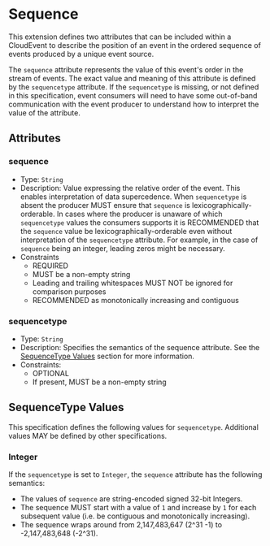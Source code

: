 # Sequence

This extension defines two attributes that can be included within a CloudEvent
to describe the position of an event in the ordered sequence of events produced
by a unique event source.

The `sequence` attribute represents the value of this event's order in the
stream of events. The exact value and meaning of this attribute is defined by
the `sequencetype` attribute. If the `sequencetype` is missing, or not defined
in this specification, event consumers will need to have some out-of-band
communication with the event producer to understand how to interpret the value
of the attribute.

## Attributes

### sequence

- Type: `String`
- Description: Value expressing the relative order of the event. This enables
  interpretation of data supercedence. When `sequencetype` is absent the
  producer MUST ensure that `sequence` is lexicographically-orderable. In cases
  where the producer is unaware of which `sequencetype` values the consumers
  supports it is RECOMMENDED that the `sequence` value be
  lexicographically-orderable even without interpretation of the `sequencetype`
  attribute. For example, in the case of `sequence` being an integer, leading
  zeros might be necessary.
- Constraints
  - REQUIRED
  - MUST be a non-empty string
  - Leading and trailing whitespaces MUST NOT be ignored for comparison
    purposes
  - RECOMMENDED as monotonically increasing and contiguous

### sequencetype

- Type: `String`
- Description: Specifies the semantics of the sequence attribute. See the
  [SequenceType Values](#sequencetype-values) section for more information.
- Constraints:
  - OPTIONAL
  - If present, MUST be a non-empty string

## SequenceType Values

This specification defines the following values for `sequencetype`. Additional
values MAY be defined by other specifications.

### Integer

If the `sequencetype` is set to `Integer`, the `sequence` attribute has the
following semantics:

- The values of `sequence` are string-encoded signed 32-bit Integers.
- The sequence MUST start with a value of `1` and increase by `1` for each
  subsequent value (i.e. be contiguous and monotonically increasing).
- The sequence wraps around from 2,147,483,647 (2^31 -1) to -2,147,483,648
  (-2^31).
